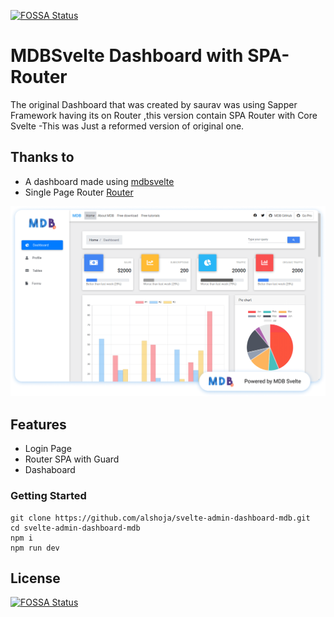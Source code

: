 [![FOSSA Status](https://app.fossa.com/api/projects/git%2Bgithub.com%2FSauravKanchan%2Fmdbsvelte-dashboard.svg?type=shield)](https://app.fossa.com/projects/git%2Bgithub.com%2FSauravKanchan%2Fmdbsvelte-dashboard?ref=badge_shield)

#  MDBSvelte Dashboard with SPA-Router
The original Dashboard that was created by saurav was using Sapper Framework having its on Router  ,this version contain SPA Router with Core Svelte
-This was Just a reformed version of original one.


## Thanks to
- A dashboard made using [mdbsvelte](https://saurav.tech/mdbsvelte)
- Single Page Router [Router](https://www.npmjs.com/package/svelte-router-spa)

![preview](preview.png)


## Features
- Login Page
- Router SPA with Guard
- Dashaboard 

### Getting Started 
```shell script
git clone https://github.com/alshoja/svelte-admin-dashboard-mdb.git
cd svelte-admin-dashboard-mdb
npm i
npm run dev
```


## License
[![FOSSA Status](https://app.fossa.com/api/projects/git%2Bgithub.com%2FSauravKanchan%2Fmdbsvelte-dashboard.svg?type=large)](https://app.fossa.com/projects/git%2Bgithub.com%2FSauravKanchan%2Fmdbsvelte-dashboard?ref=badge_large)
